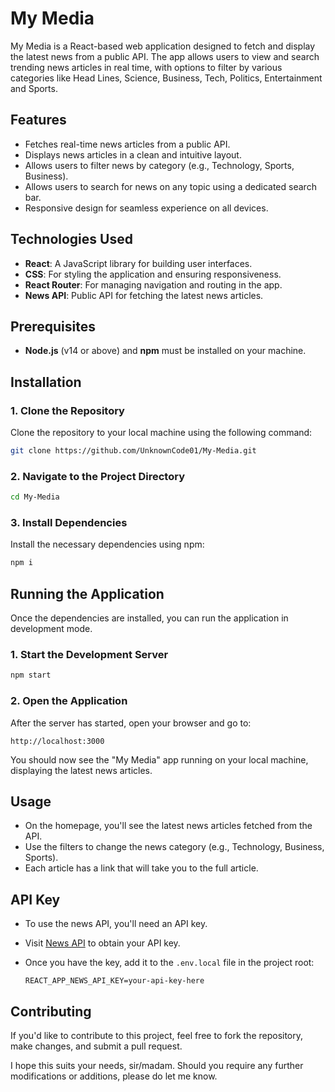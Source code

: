 # My Media

My Media is a React-based web application designed to fetch and display the latest news from a public API. The app allows users to view and search trending news articles in real time, with options to filter by various categories like Head Lines, Science, Business, Tech, Politics, Entertainment and Sports.

## Features

- Fetches real-time news articles from a public API.
- Displays news articles in a clean and intuitive layout.
- Allows users to filter news by category (e.g., Technology, Sports, Business).
- Allows users to search for news on any topic using a dedicated search bar.
- Responsive design for seamless experience on all devices.

## Technologies Used

- **React**: A JavaScript library for building user interfaces.
- **CSS**: For styling the application and ensuring responsiveness.
- **React Router**: For managing navigation and routing in the app.
- **News API**: Public API for fetching the latest news articles.

## Prerequisites

- **Node.js** (v14 or above) and **npm** must be installed on your machine.

## Installation

### 1. Clone the Repository

Clone the repository to your local machine using the following command:

```bash
git clone https://github.com/UnknownCode01/My-Media.git
```

### 2. Navigate to the Project Directory

```bash
cd My-Media
```

### 3. Install Dependencies

Install the necessary dependencies using npm:

```bash
npm i
```

## Running the Application

Once the dependencies are installed, you can run the application in development mode.

### 1. Start the Development Server

```bash
npm start
```

### 2. Open the Application

After the server has started, open your browser and go to:

```
http://localhost:3000
```

You should now see the "My Media" app running on your local machine, displaying the latest news articles.

## Usage

- On the homepage, you'll see the latest news articles fetched from the API.
- Use the filters to change the news category (e.g., Technology, Business, Sports).
- Each article has a link that will take you to the full article.

## API Key

- To use the news API, you'll need an API key.
- Visit [News API](https://newsapi.org/) to obtain your API key.
- Once you have the key, add it to the `.env.local` file in the project root:

  ```
  REACT_APP_NEWS_API_KEY=your-api-key-here
  ```

## Contributing

If you'd like to contribute to this project, feel free to fork the repository, make changes, and submit a pull request.


I hope this suits your needs, sir/madam. Should you require any further modifications or additions, please do let me know.
